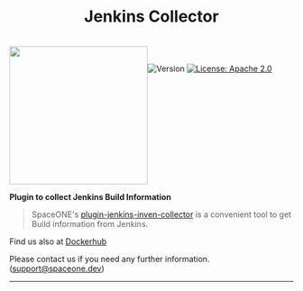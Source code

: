 <h1 align="center">Jenkins Collector</h1>  

<br/>  
<div align="center" style="display:flex;">  
  <img width="245" src="https://spaceone-custom-assets.s3.ap-northeast-2.amazonaws.com/console-assets/icons/jenkins.svg">
  <p> 
    <br>
    <img alt="Version"  src="https://img.shields.io/badge/version-0.1.0-blue.svg?cacheSeconds=2592000"  />    
    <a href="https://www.apache.org/licenses/LICENSE-2.0"  target="_blank"><img alt="License: Apache 2.0"  src="https://img.shields.io/badge/License-Apache 2.0-yellow.svg" /></a> 
  </p> 
</div>    

**Plugin to collect Jenkins Build Information**

> SpaceONE's [plugin-jenkins-inven-collector](https://github.com/spaceone-dev/plugin-jenkins-inven-collector) is a convenient tool to
get Build information from Jenkins.


Find us also at [Dockerhub](https://hub.docker.com/repository/docker/spaceone/plugin-jenkins-inven-collector)


Please contact us if you need any further information. (<support@spaceone.dev>)

---
